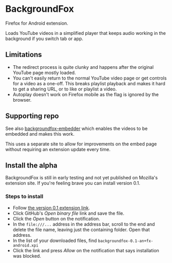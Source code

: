 # BackgroundFox

Firefox for Android extension.

Loads YouTube videos in a simplified player that keeps audio working in the background if you switch tab or app.

## Limitations

* The redirect process is quite clunky and happens after the original YouTube page mostly loaded.
* You can't easily return to the normal YouTube video page or get controls for a video as a one-off. This breaks playlist playback and makes it hard to get a sharing URL, or to like or playlist a video.
* Autoplay doesn't work on Firefox mobile as the flag is ignored by the browser.

## Supporting repo

See also [backgroundfox-embedder](https://github.com/webful-ltd/backgroundfox-embedder) which enables the videos to be embedded and makes this work.

This uses a separate site to allow for improvements on the embed page without requiring an extension update every time.

## Install the alpha

BackgroundFox is still in early testing and not yet published on Mozilla's extension site. If you're feeling brave you can install version 0.1.

### Steps to install
* Follow [the version 0.1 extension link](build/backgroundfox-0.1-an+fx-android.xpi).
* Click GitHub's _Open binary file_ link and save the file.
* Click the _Open_ button on the notification.
* In the `file:///...` address in the address bar, scroll to the end and delete the file name, leaving just the containing folder. Open that address.
* In the list of your downloaded files, find `backgroundfox-0.1-an+fx-android.xpi`
* Click the link and press _Allow_ on the notification that says installation was blocked.
